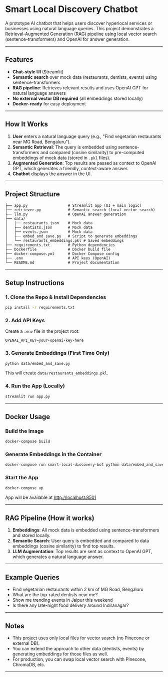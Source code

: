 # Smart Local Discovery Chatbot

A prototype AI chatbot that helps users discover hyperlocal services or businesses using natural language queries. This project demonstrates a Retrieval-Augmented Generation (RAG) pipeline using local vector search (sentence-transformers) and OpenAI for answer generation.

---

## Features
- **Chat-style UI** (Streamlit)
- **Semantic search** over mock data (restaurants, dentists, events) using sentence-transformers
- **RAG pipeline**: Retrieves relevant results and uses OpenAI GPT for natural language answers
- **No external vector DB required** (all embeddings stored locally)
- **Docker-ready** for easy deployment

---

## How It Works
1. **User** enters a natural language query (e.g., "Find vegetarian restaurants near MG Road, Bengaluru").
2. **Semantic Retrieval**: The query is embedded using sentence-transformers and compared (cosine similarity) to pre-computed embeddings of mock data (stored in `.pkl` files).
3. **Augmented Generation**: Top results are passed as context to OpenAI GPT, which generates a friendly, context-aware answer.
4. **Chatbot** displays the answer in the UI.

---

## Project Structure
```
├── app.py                  # Streamlit app (UI + main logic)
├── retriever.py            # Semantic search (local vector search)
├── llm.py                  # OpenAI answer generation
├── data/
│   ├── restaurants.json    # Mock data
│   ├── dentists.json       # Mock data
│   ├── events.json         # Mock data
│   ├── embed_and_save.py   # Script to generate embeddings
│   └── restaurants_embeddings.pkl # Saved embeddings
├── requirements.txt        # Python dependencies
├── Dockerfile              # Docker build file
├── docker-compose.yml      # Docker Compose config
├── .env                    # API keys (OpenAI)
└── README.md               # Project documentation
```

---

## Setup Instructions

### 1. Clone the Repo & Install Dependencies
```bash
pip install -r requirements.txt
```

### 2. Add API Keys
Create a `.env` file in the project root:
```
OPENAI_API_KEY=your-openai-key-here
```

### 3. Generate Embeddings (First Time Only)
```bash
python data/embed_and_save.py
```
This will create `data/restaurants_embeddings.pkl`.

### 4. Run the App (Locally)
```bash
streamlit run app.py
```

---

## Docker Usage

### Build the Image
```bash
docker-compose build
```

### Generate Embeddings in the Container
```bash
docker-compose run smart-local-discovery-bot python data/embed_and_save.py
```

### Start the App
```bash
docker-compose up
```

App will be available at [http://localhost:8501](http://localhost:8501)

---

## RAG Pipeline (How it works)
1. **Embeddings**: All mock data is embedded using sentence-transformers and stored locally.
2. **Semantic Search**: User query is embedded and compared to data embeddings (cosine similarity) to find top results.
3. **LLM Augmentation**: Top results are sent as context to OpenAI GPT, which generates a natural language answer.

---

## Example Queries
- Find vegetarian restaurants within 2 km of MG Road, Bengaluru
- What are the top-rated dentists near me?
- Show me trending events in Jaipur this weekend
- Is there any late-night food delivery around Indiranagar?

---

## Notes
- This project uses only local files for vector search (no Pinecone or external DB).
- You can extend the approach to other data (dentists, events) by generating embeddings for those files as well.
- For production, you can swap local vector search with Pinecone, ChromaDB, etc.

---

